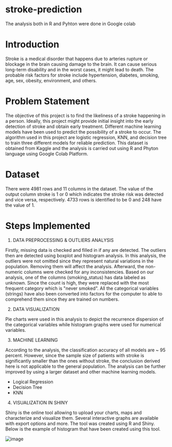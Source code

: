 # stroke-prediction
The analysis both in R and Pyhton were done in Google colab

# Introduction

Stroke is a medical disorder that happens due to arteries rupture or blockage in the brain causing damage to the brain. It can cause serious long-term disability and in the worst cases, it might lead to death. The probable risk factors for stroke include hypertension, diabetes, smoking, age, sex, obesity, environment, and others.

# Problem Statement 

The objective of this project is to find the likeliness of a stroke happening in a person. Ideally, this project might provide initial insight into the early detection of stroke and obtain early treatment. Different machine learning models have been used to predict the possibility of a stroke to occur. The algorithm used in this project are logistic regression, KNN, and decision tree to train three different models for reliable prediction. This dataset is obtained from Kaggle and the analysis is carried out using R and Phyton language using Google Colab Platform. 

# Dataset

There were 4981 rows and 11 columns in the dataset. The value of the output column stroke is 1 or 0 which indicates the stroke risk was detected and vice versa, respectively.  4733 rows is identified to be 0 and 248 have the value of 1. 

# Steps Implemented

1) DATA PREPROCESSING & OUTLIERS ANALYSIS

Firstly, missing data is checked and filled in if any are detected. The outliers then are detected using boxplot and histogram analysis. In this analysis, the outliers were not omitted since they represent natural variations in the population. Removing them will affect the analysis. Afterward, the non-numeric columns were checked for any inconsistencies. Based on our analysis, one of the columns (smoking_status) has data labeled as unknown. Since the count is high, they were replaced with the most frequent category which is "never smoked". All the categorical variables (strings) have also been converted into factors for the computer to able to comprehend them since they are trained on numbers.

2) DATA VISUALIZATION

Pie charts were used in this analysis to depict the recurrence dispersion of the categorical variables while histogram graphs were used for numerical variables.

3) MACHINE LEARNING

According to the analysis, the classification accuracy of all models are ~ 95 percent. However, since the sample size of patients with stroke is significantly smaller than the ones without stroke, the conclusion derived here is not applicable to the general population. The analysis can be further improved by using a larger dataset and other machine learning models.

 - Logical Regression
  - Decision Tree
  - KNN
  
4) VISUALIZATION IN SHINY

Shiny is the online tool allowing to upload your charts, maps and characterize and visualize them. Several interactive graphs are available with export options and more. The tool was created using R and Shiny. Below is the example of histogram that have been created using this tool.

![image](https://user-images.githubusercontent.com/116784311/213180980-697167f3-eedf-4ac0-b60f-55cdc8ffeb21.png)

